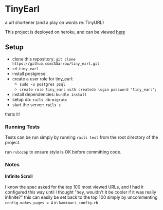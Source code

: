 # TinyEarl

a url shortener (and a play on words re: TinyURL)

This project is deployed on heroku, and can be viewed [here](https://tinyearl.herokuapp.com)

## Setup

* clone this repository: `git clone https://github.com/AGarrow/tiny_earl.git`
* `cd tiny_earl`
* install postgresql
* create a user role for tiny_earl: 
 	* `sudo -u postgres psql`
 	* `create role tiny_earl with createdb login password 'tiny_earl';`
* install dependencies: `bundle install`
* setup db: `rails db:migrate`
* start the server: `rails s`

thats it!

### Running Tests
Tests can be run simply by running `rails test` from the root directory of the project.

run `rubocop` to ensure style is OK before committing code.


### Notes

#### Infinite Scroll

I know the spec asked for the top 100 most viewed URLs, and I had it configured this way until I thought "hey, wouldn't it be cooler if it was really infinite?" this can easily be set back to the top 100 simply by uncommenting `config.makes_pages = 4` in `kaminari_config.rb`

